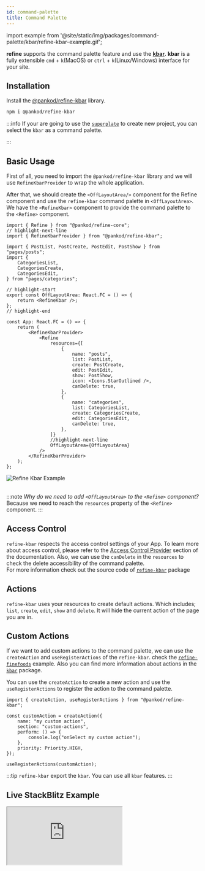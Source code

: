 ```yaml
---
id: command-palette
title: Command Palette
---
```


import example from '@site/static/img/packages/command-palette/kbar/refine-kbar-example.gif';

**refine** supports the command palette feature and use the
[**kbar**][kbar]. **kbar** is a fully extensible `cmd` + `k`(MacOS) or `ctrl` + `k`(Linux/Windows) interface for your site.

## Installation

Install the [@pankod/refine-kbar][refine-kbar] library.

```bash
npm i @pankod/refine-kbar
```

:::info
If your are going to use the [`superplate`][superplate-url] to create new project, you can select the `kbar` as a command palette.

:::

## Basic Usage

First of all, you need to import the `@pankod/refine-kbar` library and we will use `RefineKbarProvider` to wrap the whole application.

After that, we should create the `<OffLayoutArea/>` component for the Refine component and use the `refine-kbar` command palette in `<OffLayoutArea>`. We have the `<RefineKbar>` component to provide the command palette to the `<Refine>` component.

```tsx tile="src/App.tsx"
import { Refine } from "@pankod/refine-core";
// highlight-next-line
import { RefineKbarProvider } from "@pankod/refine-kbar";

import { PostList, PostCreate, PostEdit, PostShow } from "pages/posts";
import {
    CategoriesList,
    CategoriesCreate,
    CategoriesEdit,
} from "pages/categories";

// highlight-start
export const OffLayoutArea: React.FC = () => {
    return <RefineKbar />;
};
// highlight-end

const App: React.FC = () => {
    return (
        <RefineKbarProvider>
            <Refine
                resources={[
                    {
                        name: "posts",
                        list: PostList,
                        create: PostCreate,
                        edit: PostEdit,
                        show: PostShow,
                        icon: <Icons.StarOutlined />,
                        canDelete: true,
                    },
                    {
                        name: "categories",
                        list: CategoriesList,
                        create: CategoriesCreate,
                        edit: CategoriesEdit,
                        canDelete: true,
                    },
                ]}
                //highlight-next-line
                OffLayoutArea={OffLayoutArea}
            />
        </RefineKbarProvider>
    );
};
```

<div class="img-container">
    <div class="window">
        <div class="control red"></div>
        <div class="control orange"></div>
        <div class="control green"></div>
    </div>
    <img src={example} alt="Refine Kbar Example" />
</div>

<br/>

:::note
_Why do we need to add `<OffLayoutArea>` to the `<Refine>` component?_<br/>
Because we need to reach the `resources` property of the `<Refine>` component.
:::

## Access Control

`refine-kbar` respects the access control settings of your App. To learn more about access control, please refer to the [Access Control Provider][access-contol] section of the documentation. Also, we can use the `canDelete` in the `resources` to check the delete accessibility of the command palette.<br />
For more information check out the source code of [`refine-kbar`][refine-kbar] package

## Actions

`refine-kbar` uses your resources to create default actions. Which includes; `list`, `create`, `edit`, `show` and `delete`. It will hide the current action of the page you are in.

## Custom Actions

If we want to add custom actions to the command palette, we can use the `createAction` and `useRegisterActions` of the `refine-kbar`.
check the [`refine-finefoods`][refine-finefoods] example. Also you can find more information about actions in the [`kbar`][kbar-actions] package.

You can use the `createAction` to create a new action and use the `useRegisterActions` to register the action to the command palette.

```tsx title="Custom action example"
import { createAction, useRegisterActions } from "@pankod/refine-kbar";

const customAction = createAction({
    name: "my custom action",
    section: "custom-actions",
    perform: () => {
        console.log("onSelect my custom action");
    },
    priority: Priority.HIGH,
});

useRegisterActions(customAction);
```

:::tip
`refine-kbar` export the `kbar`. You can use all `kbar` features.
:::

## Live StackBlitz Example

<iframe loading="lazy" src="https://stackblitz.com//github/pankod/refine/tree/master/examples/commandPalette/kbar?embed=1&view=preview&theme=dark&preset=node&ctl=1"
    style={{width: "100%", height:"80vh", border: "0px", borderRadius: "8px", overflow:"hidden"}}
    title="refine-kbar-example"
></iframe>

[kbar]: https://github.com/timc1/kbar
[kbar-actions]: https://kbar.vercel.app/docs/concepts/actions
[refine-kbar]: https://github.com/refinedev/refine/tree/master/packages/kbar
[access-contol]: https://refine.dev/docs/core/providers/accessControl-provider/
[usecanwithoutcache]: https://github.com/refinedev/refine/blob/master/packages/core/src/hooks/accessControl/useCanWithoutCache.ts
[refine-finefoods]: https://github.com/refinedev/refine/blob/master/examples/fineFoods/admin/mui/src/hooks/useOrderCustomKbarActions/index.tsx
[superplate-url]: https://github.com/pankod/superplate
